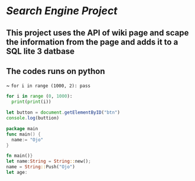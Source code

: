 # *Search Engine Project*
## This project uses the API of wiki page and scape the information from the page and adds it to a SQL lite 3 datbase
## The codes runs on python
~
`for i in range (1000, 2): pass`
```python
for i in range (0, 1000):
  print(print(i))
```

```Javascript
let button = document.getElementByID("btn")
console.log(buttion)
```

```go
package main
func main() {
  name:= "Ojo"
}
```

```rust
fn main()}
let name:String = String::new();
name = String::Push("Ojo")
let age:
